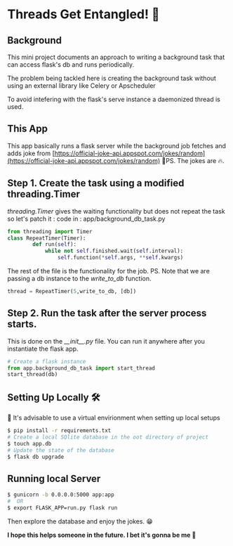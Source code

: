 # Threads Get Entangled! 🤧

## Background

This mini project documents an approach to writing a background task that can access flask's db and runs periodically.

The problem being tackled here is creating the background task without using an external library like Celery or Apscheduler

To avoid intefering with the flask's serve instance a daemonized thread is used.


## This App

This app basically runs a flask server while the background job fetches and adds joke from [https://official-joke-api.appspot.com/jokes/random](https://official-joke-api.appspot.com/jokes/random) 🚀PS. The jokes are 🔥.

## Step 1. Create the task using a modified threading.Timer

*threading.Timer* gives the waiting functionality but does not repeat the task so let's patch it :
code in : app/background_db_task.py

```python
from threading import Timer
class RepeatTimer(Timer):
        def run(self):
            while not self.finished.wait(self.interval):
                self.function(*self.args, **self.kwargs)
```

The rest of the file is the functionality for the job.
PS. Note that we are passing a db instance to the _write\_to\_db_ function.

```python
thread = RepeatTimer(5,write_to_db, [db])
```

## Step 2. Run the task after the server process starts.

This is done on the _\_\_init\_\_.py_ file. You can run it anywhere after you instantiate the flask app.

```python
# Create a flask instance
from app.background_db_task import start_thread
start_thread(db)
```

## Setting Up Locally 🛠

🛑 It's advisable to use a virtual envirionment when setting up local setups

```bash
$ pip install -r requirements.txt
# Create a local SQlite database in the oot directory of project
$ touch app.db
# Update the state of the database
$ flask db upgrade
```

## Running local Server

```bash
$ gunicorn -b 0.0.0.0:5000 app:app
#  OR
$ export FLASK_APP=run.py flask run
```

Then explore the database and enjoy the jokes. 😁

**I hope this helps someone in the future. I bet it's gonna be me 🤪**